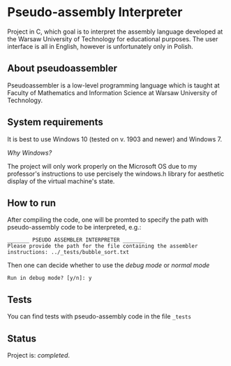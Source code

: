 # Pseudo-assembly Interpreter
 Project in C, which goal is to interpret the assembly language developed at the Warsaw University of Technology for educational purposes. The user interface is all in English, however is unfortunately only in Polish.

## About pseudoassembler
Pseudoassembler is a low-level programming language which is taught at Faculty of Mathematics and Information Science at Warsaw University of Technology. 

## System requirements
It is best to use Windows 10 (tested on v. 1903 and newer) and Windows 7. 

_Why Windows?_

The project will only work properly on the Microsoft OS due to my professor's instructions to use percisely the windows.h library for aesthetic display of the virtual machine's state. 

## How to run
After compiling the code, one will be promted to specify the path with pseudo-assembly code to be interpreted, e.g.:
```
_______ PSEUDO ASSEMBLER INTERPRETER _______
Please provide the path for the file containing the assembler instructions: ../_tests/bubble_sort.txt
```

Then one can decide whether to use the _debug mode_ or _normal mode_
```
Run in debug mode? [y/n]: y
```

## Tests
You can find tests with pseudo-assembly code in the file `_tests`

## Status
Project is: _completed_.

